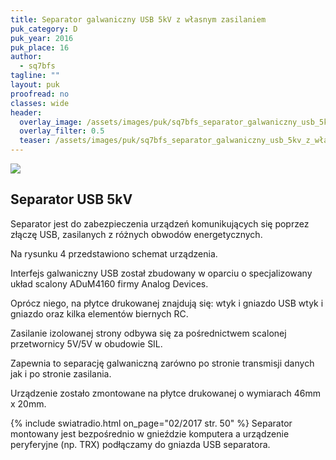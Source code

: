```yaml
---
title: Separator galwaniczny USB 5kV z własnym zasilaniem
puk_category: D
puk_year: 2016
puk_place: 16
author: 
  - sq7bfs
tagline: ""
layout: puk
proofread: no
classes: wide
header:
  overlay_image: /assets/images/puk/sq7bfs_separator_galwaniczny_usb_5kv_z_własnym_zasilaniem.jpg
  overlay_filter: 0.5
  teaser: /assets/images/puk/sq7bfs_separator_galwaniczny_usb_5kv_z_własnym_zasilaniem.jpg
---
```






 



![](assets/data/img/projects/2016-16-0.jpg) 



Separator USB 5kV
-----------------





 Separator jest do zabezpieczenia urządzeń komunikujących się poprzez złączę USB, zasilanych z różnych obwodów energetycznych.






 Na rysunku 4 przedstawiono schemat urządzenia.






 Interfejs galwaniczny USB został zbudowany w oparciu o specjalizowany układ scalony ADuM4160 firmy Analog Devices.

 Oprócz niego, na płytce drukowanej znajdują się: wtyk i gniazdo USB wtyk i gniazdo oraz kilka elementów biernych RC.

 Zasilanie izolowanej strony odbywa się za pośrednictwem scalonej przetwornicy 5V/5V w obudowie SIL.

 Zapewnia to separację galwaniczną zarówno po stronie transmisji danych jak i po stronie zasilania.



 Urządzenie zostało zmontowane na płytce drukowanej o wymiarach 46mm x 20mm.





{% include swiatradio.html on_page="02/2017 str. 50" %}
 Separator montowany jest bezpośrednio w gnieździe komputera a urządzenie peryferyjne (np. TRX) podłączamy do gniazda USB separatora.











 





 


